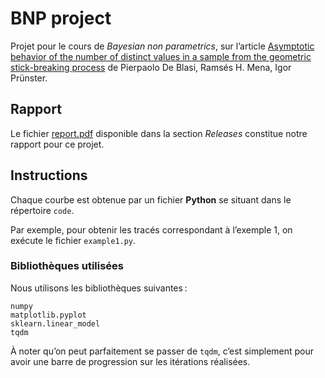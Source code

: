# BNP project
 Projet pour le cours de *Bayesian non parametrics*, sur l’article
 [Asymptotic behavior of the number of distinct values in a sample from the geometric stick-breaking process](https://arxiv.org/abs/2101.07607)
de Pierpaolo De Blasi, Ramsés H. Mena, Igor Prünster.

## Rapport
Le fichier [report.pdf](https://github.com/Manu0225/BNP_project/releases/download/v1.0/project.pdf) 
disponible dans la section *Releases* constitue notre rapport pour ce projet.
## Instructions
Chaque courbe est obtenue par un fichier **Python** se situant dans le répertoire ```code```.

Par exemple, pour obtenir les tracés correspondant à l’exemple 1, on exécute le fichier
```example1.py```.


### Bibliothèques utilisées
Nous utilisons les bibliothèques suivantes :
    
    numpy
    matplotlib.pyplot
    sklearn.linear_model
    tqdm

À noter qu’on peut parfaitement se passer de ```tqdm```,
c’est simplement pour avoir une barre de progression
sur les itérations réalisées.